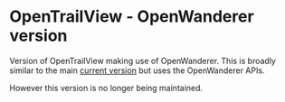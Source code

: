 # OpenTrailView - OpenWanderer version 

Version of OpenTrailView making use of OpenWanderer.
This is broadly similar to the main [current version](https://github.com/nickw1/opentrailview) but uses the OpenWanderer APIs.

However this version is no longer being maintained.
